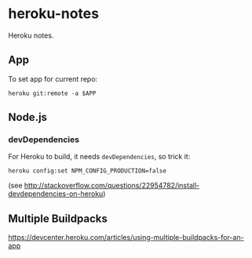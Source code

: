 # heroku-notes
Heroku notes.

## App

To set app for current repo:
```
heroku git:remote -a $APP
```

## Node.js

### devDependencies

For Heroku to build, it needs `devDependencies`, so trick it:
```
heroku config:set NPM_CONFIG_PRODUCTION=false
```
(see http://stackoverflow.com/questions/22954782/install-devdependencies-on-heroku)

## Multiple Buildpacks

https://devcenter.heroku.com/articles/using-multiple-buildpacks-for-an-app
